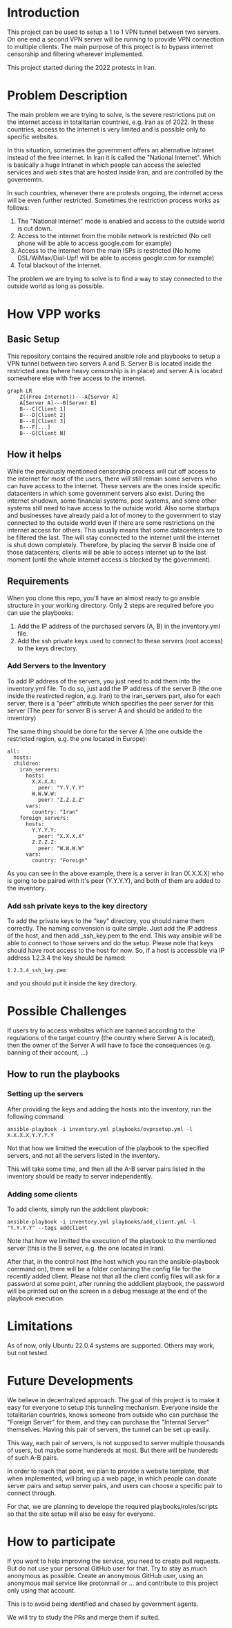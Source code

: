 # Introduction
This project can be used to setup a 1 to 1 VPN tunnel between two servers. On one end a second VPN server will be running to provide VPN connection to multiple clients.
The main purpose of this project is to bypass internet censorship and filtering wherever implemented.

This project started during the 2022 protests in Iran.

# Problem Description
The main problem we are trying to solve, is the severe restrictions put on the internet access in totalitarian countries, e.g. Iran as of 2022.
In these countries, access to the internet is very limited and is possible only to specific websites.

In this situation, sometimes the government offers an alternative Intranet instead of the free internet. In Iran it is called the "National Internet". Which is basically a huge intranet in which people can access the selected services and web sites that are hosted inside Iran, and are controlled by the governemtn.

In such countries, whenever there are protests ongoing, the internet access will be even further restricted.
Sometimes the restriction process works as follows:
1. The "National Internet" mode is enabled and access to the outside world is cut down.
2. Access to the internet from the mobile network is restricted (No cell phone will be able to access google.com for example)
3. Access to the internet from the main ISPs is restricted (No home DSL/WiMax/Dial-Up!! will be able to access google.com for example)
4. Total blackout of the internet.

The problem we are trying to solve is to find a way to stay connected to the outside world as long as possible.

# How VPP works
## Basic Setup
This repository contains the required ansible role and playbooks to setup a VPN tunnel between two servers A and B. Server B is located inside the restricted area (where heavy censorship is in place) and server A is located somewhere else with free access to the internet.

```mermaid
graph LR
    Z((Free Internet))---A[Server A]
    A[Server A]---B[Server B]
    B---C[Client 1]
    B---D[Client 2]
    B---E[Client 3]
    B---F[...]
    B---G[Client N]
```

## How it helps
While the previously mentioned censorship process will cut off access to the internet for most of the users, there will still remain some servers who can have access to the internet.
These servers are the ones inside specific datacenters in which some government servers also exist.
During the internet shudown, some financial systems, post systems, and some other systems still need to have access to the outside world.
Also some startups and businesses have already paid a lot of money to the government to stay connected to the outside world even if there are some restrictions on the internet access for others.
This usually means that some datacenters are to be filtered the last. The will stay connected to the internet until the internet is shut down completely.
Therefore, by placing the server B inside one of those datacenters, clients will be able to access internet up to the last moment (until the whole internet access is blocked by the government).

## Requirements
When you clone this repo, you'll have an almost ready to go ansible structure in your working directory. 
Only 2 steps are required before you can use the playbooks:
1. Add the IP address of the purchased servers (A, B) in the inventory.yml file.
2. Add the ssh private keys used to connect to these servers (root access) to the keys directory.

### Add Servers to the Inventory
To add IP address of the servers, you just need to add them into the inventory.yml file.
To do so, just add the IP address of the server B (the one inside the restircted region, e.g. Iran) to the iran_servers part, also for each server, there is a "peer" attribute which specifies the peer server for this server (The peer for server B is server A and should be added to the inventory)

The same thing should be done for the server A (the one outside the restricted region, e.g. the one located in Europe):
```
all:
  hosts:
  children:
    iran_servers:
      hosts:
        X.X.X.X:
          peer: "Y.Y.Y.Y"
        W.W.W.W:
          peer: "Z.Z.Z.Z"
      vars:
        country: "Iran"
    foreign_servers:
      hosts:
        Y.Y.Y.Y:
          peer: "X.X.X.X"
        Z.Z.Z.Z:
          peer: "W.W.W.W"
      vars:
        country: "Foreign"
```

As you can see in the above example, there is a server in Iran (X.X.X.X) who is going to be paired with it's peer (Y.Y.Y.Y), and both of them are added to the inventory.

### Add ssh private keys to the key directory
To add the private keys to the "key" directory, you should name them correctly. The naming convension is quite simple.
Just add the IP address of the host, and then add _ssh_key.pem to the end.
This way ansible will be able to connect to those servers and do the setup.
Please note that keys should have root access to the host for now.
So, if a host is accessible via IP address 1.2.3.4 the key should be named:
```
1.2.3.4_ssh_key.pem
```
and you should put it inside the key directory.

# Possible Challenges
If users try to access websites which are banned according to the regulations of the target country (the country where Server A is located), then the owner of the Server A will have to face the consequences (e.g. banning of their account, ...)

## How to run the playbooks
### Setting up the servers
After providing the keys and adding the hosts into the inventory, run the following command:
```
ansible-playbook -i inventory.yml playbooks/ovpnsetup.yml -l X.X.X.X,Y.Y.Y.Y
```
Not that how we limitted the execution of the playbook to the specified servers, and not all the servers listed in the inventory.

This will take some time, and then all the A-B server pairs listed in the inventory should be ready to server independently.

### Adding some clients
To add clients, simply run the addclient playbook:
```
ansible-playbook -i inventory.yml playbooks/add_client.yml -l "Y.Y.Y.Y" --tags addclient
```
Note that how we limitted the execution of the playbook to the mentioned server (this is the B server, e.g. the one located in Iran).

After that, in the control host (the host which you ran the ansible-playbook command on), there will be a folder containing the config file for the recently added client.
Please not that all the client config files will ask for a password at some point, after running the addclient playbook, the password will be printed out on the screen in a debug message at the end of the playbook execution.

# Limitations
As of now, only Ubuntu 22.0.4 systems are supported. Others may work, but not tested.

# Future Developments
We believe in decentralized approach.
The goal of this project is to make it easy for everyone to setup this tunneling mechanism. Everyone inside the totalitarian countries, knows someone from outside who can purchase the "Foreign Server" for them, and they can purchase the "Internal Server" themselves. 
Having this pair of servers, the tunnel can be set up easily.

This way, each pair of servers, is not supposed to server multiple thousands of users, but maybe some hundereds at most.
But there will be hundereds of such A-B pairs.

In order to reach that point, we plan to provide a website template, that when implemented, will bring up a web page, in which people can donate server pairs and setup server pairs, and users can choose a specific pair to connect through.

For that, we are planning to develope the required playbooks/roles/scripts so that the site setup will also be easy for everyone.


# How to participate
If you want to help improving the service, you need to create pull requests. But do not use your personal GitHub user for that. Try to stay as much anonymous as possible. Create an anonymous GitHub user, using an anonymous mail service like protonmail or ... and contribute to this project only using that account.

This is to avoid being identified and chased by government agents.

We will try to study the PRs and merge them if suited.
